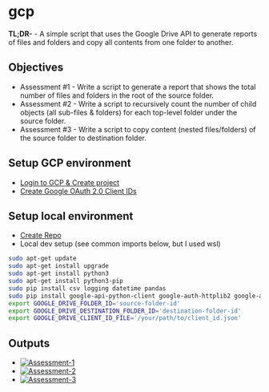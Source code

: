 # gcp

**TL;DR-** - A simple script that uses the Google Drive API to generate reports of files and folders and copy all contents from one folder to another.

## Objectives

- Assessment #1 - Write a script to generate a report that shows the total number of files and folders in the root of the source folder.
- Assessment #2 - Write a script to recursively count the number of child objects (all sub-files & folders) for each top-level folder under the source folder.
- Assessment #3 - Write a script to copy content (nested files/folders) of the source folder to destination folder.

## Setup GCP environment

- [Login to GCP & Create project](https://console.cloud.google.com/getting-started?organizationId=0)
- [Create Google OAuth 2.0 Client IDs](https://console.cloud.google.com/apis/credentials/consent?project=project-id)

## Setup local environment

- [Create Repo](https://github.com/nitsuah/gcp)
- Local dev setup (see common imports below, but I used wsl)

```bash
sudo apt-get update
sudo apt-get install upgrade
sudo apt-get install python3
sudo apt-get install python3-pip
sudo pip install csv logging datetime pandas
sudo pip install google-api-python-client google-auth-httplib2 google-auth-oauthlib
export GOOGLE_DRIVE_FOLDER_ID='source-folder-id'
export GOOGLE_DRIVE_DESTINATION_FOLDER_ID='destination-folder-id'
export GOOGLE_DRIVE_CLIENT_ID_FILE='/your/path/to/client_id.json'
```

## Outputs

- [![Assessment-1](https://badgen.net/badge/assessment-1/FIXED/green?icon=github)](https://github.com/nitsuah/gcp/blob/main/outputs/assessment-1.csv)
- [![Assessment-2](https://badgen.net/badge/assessment-2/FIXED/green?icon=github)](https://github.com/nitsuah/gcp/blob/main/outputs/assessment-2.csv)
- [![Assessment-3](https://badgen.net/badge/assessment-3/FIXED/green?icon=github)](https://github.com/nitsuah/gcp/blob/main/outputs/assessment-3.csv)
